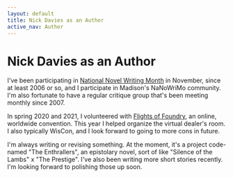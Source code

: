 ```yaml
---
layout: default
title: Nick Davies as an Author
active_nav: Author
---
```

# Nick Davies as an Author

I've been participating in [National Novel Writing Month](https://nanowrimo.org/participants/ndavies) in November, since at least 2006 or so, and I participate in Madison's NaNoWriMo community. I'm also fortunate to have a regular critique group that's been meeting monthly since 2007.

In spring 2020 and 2021, I volunteered with [Flights of Foundry](https://flights-of-foundry.org/), an online, worldwide convention. This year I helped organize the virtual dealer's room. I also typically WisCon, and I look forward to going to more cons in future.

I'm always writing or revising something. At the moment, it's a project code-named "The Enthrallers", an epistolary novel, sort of like "Silence of the Lambs" x "The Prestige". I've also been writing more short stories recently. I'm looking forward to polishing those up soon.
